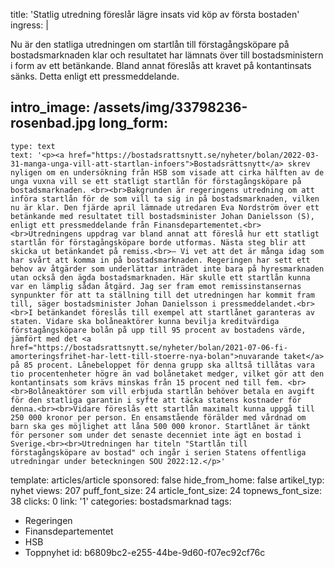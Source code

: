 title: 'Statlig utredning föreslår lägre insats vid köp av första bostaden'
ingress: |
  <p>Nu är den statliga utredningen om startlån till förstagångsköpare på bostadsmarknaden klar och resultatet har lämnats över till bostadsministern i form av ett betänkande. Bland annat föreslås att kravet på kontantinsats sänks. Detta enligt ett pressmeddelande.
  </p>
  
intro_image: /assets/img/33798236-rosenbad.jpg
long_form:
  -
    type: text
    text: '<p><a href="https://bostadsrattsnytt.se/nyheter/bolan/2022-03-31-manga-unga-vill-att-startlan-infoers">Bostadsrättsnytt</a> skrev nyligen om en undersökning från HSB som visade att cirka hälften av de unga vuxna vill se ett statligt startlån för förstagångsköpare på bostadsmarknaden. <br><br>Bakgrunden är regeringens utredning om att införa startlån för de som vill ta sig in på bostadsmarknaden, vilken nu är klar. Den fjärde april lämnade utredaren Eva Nordström över ett betänkande med resultatet till bostadsminister Johan Danielsson (S), enligt ett pressmeddelande från Finansdepartementet.<br><br>Utredningens uppdrag var bland annat att föreslå hur ett statligt startlån för förstagångsköpare borde utformas. Nästa steg blir att skicka ut betänkandet på remiss.<br>– Vi vet att det är många idag som har svårt att komma in på bostadsmarknaden. Regeringen har sett ett behov av åtgärder som underlättar inträdet inte bara på hyresmarknaden utan också den ägda bostadsmarknaden. Här skulle ett startlån kunna var en lämplig sådan åtgärd. Jag ser fram emot remissinstansernas synpunkter för att ta ställning till det utredningen har kommit fram till, säger bostadsminister Johan Danielsson i pressmeddelandet.<br><br>I betänkandet föreslås till exempel att startlånet garanteras av staten. Vidare ska bolåneaktörer kunna bevilja kreditvärdiga förstagångsköpare bolån på upp till 95 procent av bostadens värde, jämfört med det <a href="https://bostadsrattsnytt.se/nyheter/bolan/2021-07-06-fi-amorteringsfrihet-har-lett-till-stoerre-nya-bolan">nuvarande taket</a> på 85 procent. Lånebeloppet för denna grupp ska alltså tillåtas vara tio procentenheter högre än vad bolånetaket medger, vilket gör att den kontantinsats som krävs minskas från 15 procent ned till fem. <br><br>Bolåneaktörer som vill erbjuda startlån behöver betala en avgift för den statliga garantin i syfte att täcka statens kostnader för denna.<br><br>Vidare föreslås ett startlån maximalt kunna uppgå till 250 000 kronor per person. En ensamstående förälder med vårdnad om barn ska ges möjlighet att låna 500 000 kronor. Startlånet är tänkt för personer som under det senaste decenniet inte ägt en bostad i Sverige.<br><br>Utredningen har titeln "Startlån till förstagångsköpare av bostad" och ingår i serien Statens offentliga utredningar under beteckningen SOU 2022:12.</p>'
template: articles/article
sponsored: false
hide_from_home: false
artikel_typ: nyhet
views: 207
puff_font_size: 24
article_font_size: 24
topnews_font_size: 38
clicks: 0
link: '1'
categories: bostadsmarknad
tags:
  - Regeringen
  - Finansdepartementet
  - HSB
  - Toppnyhet
id: b6809bc2-e255-44be-9d60-f07ec92cf76c
